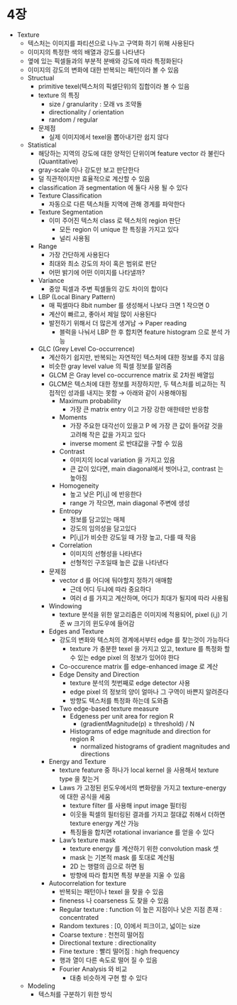 # 4장

- Texture
    - 텍스처는 이미지를 파티션으로 나누고 구역화 하기 위해 사용된다
    - 이미지의 특정한 색의 배열과 강도를 나타낸다
    - 옆에 있는 픽셀들과의 부분적 분배와 강도에 따라 특정화된다
    - 이미지의 강도의 변화에 대한 반복되는 패턴이라 볼 수 있음
    - Structual
        - primitive texel(텍스처의 픽셀단위)의 집합이라 볼 수 있음
        - texture 의 특징
            - size / granularity : 모래 vs 조약돌
            - directionality / orientation
            - random / regular
        - 문제점
            - 실제 이미지에서 texel을 뽑아내기란 쉽지 않다
    - Statistical
        - 해당하는 지역의 강도에 대한 양적인 단위이며 feature vector 라 불린다 (Quantitative)
        - gray-scale 이나 강도만 보고 판단한다
        - 덜 직관적이지만 효율적으로 계산할 수 있음
        - classification 과 segmentation 에 둘다 사용 될 수 있다
        - Texture Classification
            - 자동으로 다른 텍스처들 지역에 관해 경계를 파악한다
        - Texture Segmentation
            - 이미 주어진 텍스처 class 로 텍스처의 region 판단
                - 모든 region 이 unique 한 특징을 가지고 있다
                - 널리 사용됨
        - Range
            - 가장 간단하게 사용된다
            - 최대와 최소 강도의 차이 혹은 범위로 판단
            - 어떤 밝기에 어떤 이미지를 나타낼까?
        - Variance
            - 중앙 픽셀과 주변 픽셀들의 강도 차이의 합이다
        - LBP (Local Binary Pattern)
            - 매 픽셀마다 8bit number 를 생성해서 나보다 크면 1 작으면 0
            - 계산이 빠르고, 좋아서 제일 많이 사용된다
            - 발전하기 위해서 더 많은게 생겨남 → Paper reading
                - 블럭을 나눠서 LBP 한 후 합치면 feature histogram 으로 분석 가능
        - GLC (Grey Level Co-occurrence)
            - 계산하기 쉽지만, 반복되는 자연적인 텍스처에 대한 정보를 주지 않음
            - 비슷한 gray level value 의 픽셀 정보를 알려줌
            - GLCM 은 Gray level co-occurrence matrix 로 2차원 배열임
            - GLCM은 텍스처에 대한 정보를 저장하지만, 두 텍스처를 비교하는 직접적인 성과를 내지는 못함 → 아래와 같이 사용해야됨
                - Maximum probability
                    - 가장 큰 matrix entry 이고 가장 강한 애한테만 반응함
                - Moments
                    - 가장 주요한 대각선이 있을고 P 에 가장 큰 값이 들어갈 것을 고려해 작은 값을 가지고 있다
                    - inverse moment 로 반대값을 구할 수 있음
                - Contrast
                    - 이미지의 local variation 을 가지고 있음
                    - 큰 값이 있다면, main diagonal에서 벗어나고, contrast 는 높아짐
                - Homogeneity
                    - 높고 낮은 P[i,j] 에 반응한다
                    - range 가 작으면, main diagonal 주변에 생성
                - Entropy
                    - 정보를 담고있는 매체
                    - 강도의 임의성을 담고있다
                    - P[i,j]가 비슷한 강도일 때 가장 높고, 다를 때 작음
                - Correlation
                    - 이미지의 선형성을 나타낸다
                    - 선형적인 구조일때 높은 값을 나타낸다
            - 문제점
                - vector d 를 어디에 둬야할지 정하기 애매함
                    - 근데 어디 두냐에 따라 중요하다
                    - 여러 d 를 가지고 계산하며, 어디가 최대가 될지에 따라 사용됨
            - Windowing
                - texture 분석을 위한 알고리즘은 이미지에 적용되어, pixel (i,j) 기준 w 크기의 윈도우에 들어감
            - Edges and Texture
                - 강도의 변화와 텍스처의 경계에서부터 edge 를 찾는것이 가능하다
                    - texture 가 충분한 texel 을 가지고 있고, texture 를 특정화 할 수 있는 edge pixel 의 정보가 있어야 한다
                - Co-occurence matrix 를 edge-enhanced image 로 계산
                - Edge Density and Direction
                    - texture 분석의 첫번째로 edge detector 사용
                    - edge pixel 의 정보의 양이 얼마나 그 구역이 바쁜지 알려준다
                    - 방향도 텍스처를 특정화 하는데 도와줌
                - Two edge-based texture measure
                    - Edgeness per unit area for region R
                        - (gradientMagnitude(p) ≥ threshold) / N
                    - Histograms of edge magnitude and direction for region R
                        - normalized histograms of gradient magnitudes and directions
            - Energy and Texture
                - texture feature 중 하나가 local kernel 을 사용해서 texture type 을 찾는거
                - Laws 가 고정된 윈도우에서의 변화량을 가지고 texture-energy 에 대한 공식을 세움
                    - texture filter 를 사용해 input image 필터링
                    - 이웃들 픽셀의 필터링된 결과를 가지고 절대값 취해서 더하면 texture energy 계산 가능
                    - 특징들을 합치면 rotational invariance 를 얻을 수 있다
                - Law’s texture mask
                    - texture energy 를 계산하기 위한 convolution mask 셋
                    - mask 는 기본적 mask 를 토대로 계산됨
                    - 2D 는 행렬의 곱으로 하면 됨
                    - 방향에 따라 합치면 특정 부분을 지울 수 있음
            - Autocorrelation for texture
                - 반복되는 패턴이나 texel 을 찾을 수 있음
                - fineness 나 coarseness 도 찾을 수 있음
                - Regular texture : function 이 높은 지점이나 낮은 지점 존재 : concentrated
                - Random textures : [0, 0]에서 피크이고, 넓이는 size
                - Coarse texture : 천천히 떨어짐
                - Directional texture : directionality
                - Fine texture : 빨리 떨어짐 : high frequency
                - 행과 열이 다른 속도로 떨어 질 수 있음
                - Fourier Analysis 와 비교
                    - 대충 비슷하게 구현 할 수 있다
    - Modeling
        - 텍스처를 구분하기 위한 방식